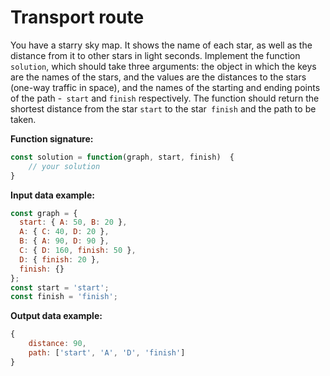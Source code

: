# Transport route

You have a starry sky map. It shows the name of each star, as well as the distance from it to other stars in light seconds. Implement the function `solution`, which should take three arguments: the object in which the keys are the names of the stars, and the values are the distances to the stars (one-way traffic in space), and the names of the starting and ending points of the path -` start` and `finish` respectively. The function should return the shortest distance from the star `start` to the star` finish` and the path to be taken.

**Function signature:**
```js
const solution = function(graph, start, finish)  {
    // your solution
}
```

**Input data example:**

```js
const graph = {
  start: { A: 50, B: 20 },
  A: { C: 40, D: 20 },
  B: { A: 90, D: 90 },
  C: { D: 160, finish: 50 },
  D: { finish: 20 },
  finish: {}
};
const start = 'start';
const finish = 'finish';
```

**Output data example:**

```js
{
    distance: 90,
    path: ['start', 'A', 'D', 'finish']
}
```
